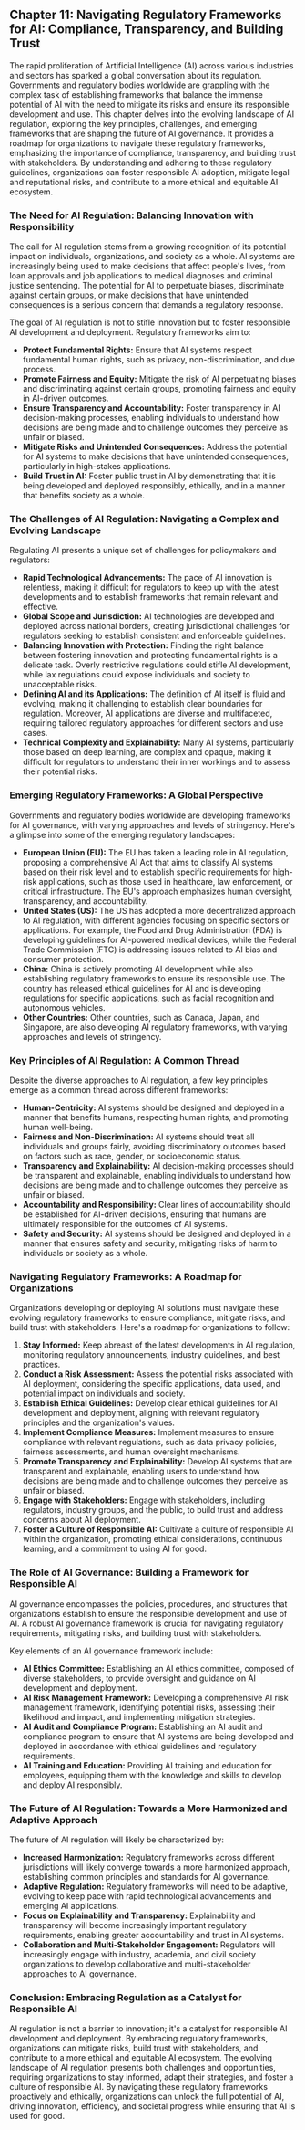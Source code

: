 ## Chapter 11: Navigating Regulatory Frameworks for AI: Compliance, Transparency, and Building Trust

The rapid proliferation of Artificial Intelligence (AI) across various industries and sectors has sparked a global conversation about its regulation. Governments and regulatory bodies worldwide are grappling with the complex task of establishing frameworks that balance the immense potential of AI with the need to mitigate its risks and ensure its responsible development and use. This chapter delves into the evolving landscape of AI regulation, exploring the key principles, challenges, and emerging frameworks that are shaping the future of AI governance. It provides a roadmap for organizations to navigate these regulatory frameworks, emphasizing the importance of compliance, transparency, and building trust with stakeholders. By understanding and adhering to these regulatory guidelines, organizations can foster responsible AI adoption, mitigate legal and reputational risks, and contribute to a more ethical and equitable AI ecosystem.

### The Need for AI Regulation: Balancing Innovation with Responsibility

The call for AI regulation stems from a growing recognition of its potential impact on individuals, organizations, and society as a whole. AI systems are increasingly being used to make decisions that affect people's lives, from loan approvals and job applications to medical diagnoses and criminal justice sentencing. The potential for AI to perpetuate biases, discriminate against certain groups, or make decisions that have unintended consequences is a serious concern that demands a regulatory response.

The goal of AI regulation is not to stifle innovation but to foster responsible AI development and deployment. Regulatory frameworks aim to:

* **Protect Fundamental Rights:** Ensure that AI systems respect fundamental human rights, such as privacy, non-discrimination, and due process.
* **Promote Fairness and Equity:** Mitigate the risk of AI perpetuating biases and discriminating against certain groups, promoting fairness and equity in AI-driven outcomes.
* **Ensure Transparency and Accountability:** Foster transparency in AI decision-making processes, enabling individuals to understand how decisions are being made and to challenge outcomes they perceive as unfair or biased.
* **Mitigate Risks and Unintended Consequences:** Address the potential for AI systems to make decisions that have unintended consequences, particularly in high-stakes applications.
* **Build Trust in AI:** Foster public trust in AI by demonstrating that it is being developed and deployed responsibly, ethically, and in a manner that benefits society as a whole.

### The Challenges of AI Regulation: Navigating a Complex and Evolving Landscape

Regulating AI presents a unique set of challenges for policymakers and regulators:

* **Rapid Technological Advancements:** The pace of AI innovation is relentless, making it difficult for regulators to keep up with the latest developments and to establish frameworks that remain relevant and effective.
* **Global Scope and Jurisdiction:** AI technologies are developed and deployed across national borders, creating jurisdictional challenges for regulators seeking to establish consistent and enforceable guidelines.
* **Balancing Innovation with Protection:** Finding the right balance between fostering innovation and protecting fundamental rights is a delicate task. Overly restrictive regulations could stifle AI development, while lax regulations could expose individuals and society to unacceptable risks.
* **Defining AI and its Applications:** The definition of AI itself is fluid and evolving, making it challenging to establish clear boundaries for regulation. Moreover, AI applications are diverse and multifaceted, requiring tailored regulatory approaches for different sectors and use cases.
* **Technical Complexity and Explainability:** Many AI systems, particularly those based on deep learning, are complex and opaque, making it difficult for regulators to understand their inner workings and to assess their potential risks.

### Emerging Regulatory Frameworks: A Global Perspective

Governments and regulatory bodies worldwide are developing frameworks for AI governance, with varying approaches and levels of stringency. Here's a glimpse into some of the emerging regulatory landscapes:

* **European Union (EU):** The EU has taken a leading role in AI regulation, proposing a comprehensive AI Act that aims to classify AI systems based on their risk level and to establish specific requirements for high-risk applications, such as those used in healthcare, law enforcement, or critical infrastructure. The EU's approach emphasizes human oversight, transparency, and accountability.
* **United States (US):** The US has adopted a more decentralized approach to AI regulation, with different agencies focusing on specific sectors or applications. For example, the Food and Drug Administration (FDA) is developing guidelines for AI-powered medical devices, while the Federal Trade Commission (FTC) is addressing issues related to AI bias and consumer protection.
* **China:** China is actively promoting AI development while also establishing regulatory frameworks to ensure its responsible use. The country has released ethical guidelines for AI and is developing regulations for specific applications, such as facial recognition and autonomous vehicles.
* **Other Countries:** Other countries, such as Canada, Japan, and Singapore, are also developing AI regulatory frameworks, with varying approaches and levels of stringency.

### Key Principles of AI Regulation: A Common Thread

Despite the diverse approaches to AI regulation, a few key principles emerge as a common thread across different frameworks:

* **Human-Centricity:** AI systems should be designed and deployed in a manner that benefits humans, respecting human rights, and promoting human well-being.
* **Fairness and Non-Discrimination:** AI systems should treat all individuals and groups fairly, avoiding discriminatory outcomes based on factors such as race, gender, or socioeconomic status.
* **Transparency and Explainability:** AI decision-making processes should be transparent and explainable, enabling individuals to understand how decisions are being made and to challenge outcomes they perceive as unfair or biased.
* **Accountability and Responsibility:** Clear lines of accountability should be established for AI-driven decisions, ensuring that humans are ultimately responsible for the outcomes of AI systems.
* **Safety and Security:** AI systems should be designed and deployed in a manner that ensures safety and security, mitigating risks of harm to individuals or society as a whole.

### Navigating Regulatory Frameworks: A Roadmap for Organizations

Organizations developing or deploying AI solutions must navigate these evolving regulatory frameworks to ensure compliance, mitigate risks, and build trust with stakeholders. Here's a roadmap for organizations to follow:

1. **Stay Informed:** Keep abreast of the latest developments in AI regulation, monitoring regulatory announcements, industry guidelines, and best practices.
2. **Conduct a Risk Assessment:** Assess the potential risks associated with AI deployment, considering the specific applications, data used, and potential impact on individuals and society.
3. **Establish Ethical Guidelines:** Develop clear ethical guidelines for AI development and deployment, aligning with relevant regulatory principles and the organization's values.
4. **Implement Compliance Measures:** Implement measures to ensure compliance with relevant regulations, such as data privacy policies, fairness assessments, and human oversight mechanisms.
5. **Promote Transparency and Explainability:** Develop AI systems that are transparent and explainable, enabling users to understand how decisions are being made and to challenge outcomes they perceive as unfair or biased.
6. **Engage with Stakeholders:** Engage with stakeholders, including regulators, industry groups, and the public, to build trust and address concerns about AI deployment.
7. **Foster a Culture of Responsible AI:** Cultivate a culture of responsible AI within the organization, promoting ethical considerations, continuous learning, and a commitment to using AI for good.

### The Role of AI Governance: Building a Framework for Responsible AI

AI governance encompasses the policies, procedures, and structures that organizations establish to ensure the responsible development and use of AI. A robust AI governance framework is crucial for navigating regulatory requirements, mitigating risks, and building trust with stakeholders.

Key elements of an AI governance framework include:

* **AI Ethics Committee:** Establishing an AI ethics committee, composed of diverse stakeholders, to provide oversight and guidance on AI development and deployment.
* **AI Risk Management Framework:** Developing a comprehensive AI risk management framework, identifying potential risks, assessing their likelihood and impact, and implementing mitigation strategies.
* **AI Audit and Compliance Program:** Establishing an AI audit and compliance program to ensure that AI systems are being developed and deployed in accordance with ethical guidelines and regulatory requirements.
* **AI Training and Education:** Providing AI training and education for employees, equipping them with the knowledge and skills to develop and deploy AI responsibly.

### The Future of AI Regulation: Towards a More Harmonized and Adaptive Approach

The future of AI regulation will likely be characterized by:

* **Increased Harmonization:** Regulatory frameworks across different jurisdictions will likely converge towards a more harmonized approach, establishing common principles and standards for AI governance.
* **Adaptive Regulation:** Regulatory frameworks will need to be adaptive, evolving to keep pace with rapid technological advancements and emerging AI applications.
* **Focus on Explainability and Transparency:** Explainability and transparency will become increasingly important regulatory requirements, enabling greater accountability and trust in AI systems.
* **Collaboration and Multi-Stakeholder Engagement:** Regulators will increasingly engage with industry, academia, and civil society organizations to develop collaborative and multi-stakeholder approaches to AI governance.

### Conclusion: Embracing Regulation as a Catalyst for Responsible AI

AI regulation is not a barrier to innovation; it's a catalyst for responsible AI development and deployment. By embracing regulatory frameworks, organizations can mitigate risks, build trust with stakeholders, and contribute to a more ethical and equitable AI ecosystem. The evolving landscape of AI regulation presents both challenges and opportunities, requiring organizations to stay informed, adapt their strategies, and foster a culture of responsible AI. By navigating these regulatory frameworks proactively and ethically, organizations can unlock the full potential of AI, driving innovation, efficiency, and societal progress while ensuring that AI is used for good.